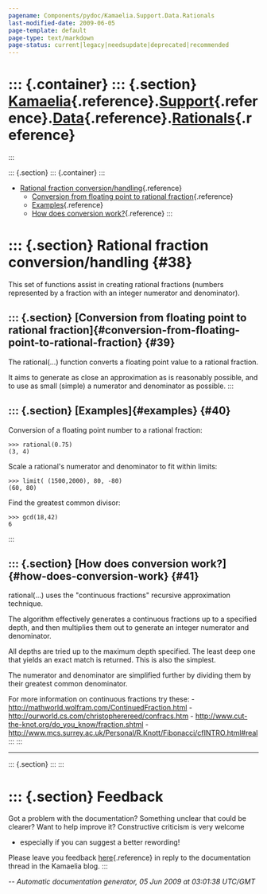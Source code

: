 ```yaml
---
pagename: Components/pydoc/Kamaelia.Support.Data.Rationals
last-modified-date: 2009-06-05
page-template: default
page-type: text/markdown
page-status: current|legacy|needsupdate|deprecated|recommended
---
```

::: {.container}
::: {.section}
[Kamaelia](/Components/pydoc/Kamaelia.html){.reference}.[Support](/Components/pydoc/Kamaelia.Support.html){.reference}.[Data](/Components/pydoc/Kamaelia.Support.Data.html){.reference}.[Rationals](/Components/pydoc/Kamaelia.Support.Data.Rationals.html){.reference}
=======================================================================================================================================================================================================================================================================
:::

::: {.section}
::: {.container}
:::

-   [Rational fraction conversion/handling](#38){.reference}
    -   [Conversion from floating point to rational
        fraction](#39){.reference}
    -   [Examples](#40){.reference}
    -   [How does conversion work?](#41){.reference}
:::

::: {.section}
Rational fraction conversion/handling {#38}
=====================================

This set of functions assist in creating rational fractions (numbers
represented by a fraction with an integer numerator and denominator).

::: {.section}
[Conversion from floating point to rational fraction]{#conversion-from-floating-point-to-rational-fraction} {#39}
-----------------------------------------------------------------------------------------------------------

The rational(\...) function converts a floating point value to a
rational fraction.

It aims to generate as close an approximation as is reasonably possible,
and to use as small (simple) a numerator and denominator as possible.
:::

::: {.section}
[Examples]{#examples} {#40}
---------------------

Conversion of a floating point number to a rational fraction:

``` {.literal-block}
>>> rational(0.75)
(3, 4)
```

Scale a rational\'s numerator and denominator to fit within limits:

``` {.literal-block}
>>> limit( (1500,2000), 80, -80)
(60, 80)
```

Find the greatest common divisor:

``` {.literal-block}
>>> gcd(18,42)
6
```
:::

::: {.section}
[How does conversion work?]{#how-does-conversion-work} {#41}
------------------------------------------------------

rational(\...) uses the \"continuous fractions\" recursive approximation
technique.

The algorithm effectively generates a continuous fractions up to a
specified depth, and then multiplies them out to generate an integer
numerator and denominator.

All depths are tried up to the maximum depth specified. The least deep
one that yields an exact match is returned. This is also the simplest.

The numerator and denominator are simplified further by dividing them by
their greatest common denominator.

For more information on continuous fractions try these: -
<http://mathworld.wolfram.com/ContinuedFraction.html> -
<http://ourworld.cs.com/christopherereed/confracs.htm> -
<http://www.cut-the-knot.org/do_you_know/fraction.shtml> -
<http://www.mcs.surrey.ac.uk/Personal/R.Knott/Fibonacci/cfINTRO.html#real>
:::
:::

------------------------------------------------------------------------

::: {.section}
:::
:::

::: {.section}
Feedback
========

Got a problem with the documentation? Something unclear that could be
clearer? Want to help improve it? Constructive criticism is very welcome
- especially if you can suggest a better rewording!

Please leave you feedback
[here](../../../cgi-bin/blog/blog.cgi?rm=viewpost&nodeid=1142023701){.reference}
in reply to the documentation thread in the Kamaelia blog.
:::

*\-- Automatic documentation generator, 05 Jun 2009 at 03:01:38 UTC/GMT*
